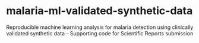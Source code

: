 # malaria-ml-validated-synthetic-data
Reproducible machine learning analysis for malaria detection using clinically validated synthetic data - Supporting code for Scientific Reports submission
